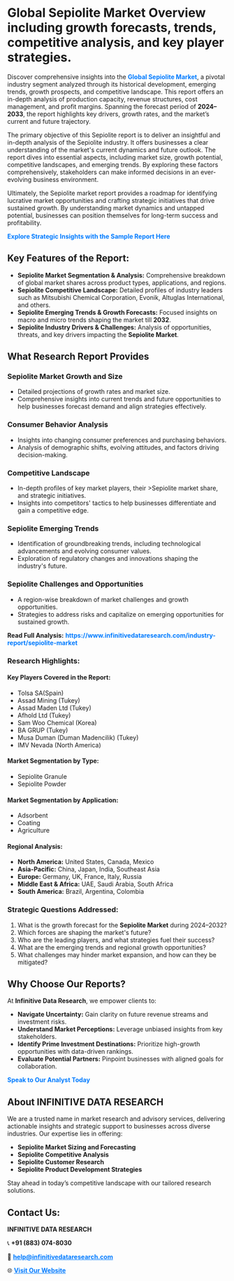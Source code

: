 <h1>Global Sepiolite Market Overview including growth forecasts, trends, competitive analysis, and key player strategies.</h1>
<p>
Discover comprehensive insights into the 
<a href="https://www.infinitivedataresearch.com/industry-report/sepiolite-market" rel="dofollow" style="color: #007BFF; text-decoration: none;"><strong>Global Sepiolite Market</strong></a>, a pivotal industry segment analyzed through its historical development, emerging trends, growth prospects, and competitive landscape. This report offers an in-depth analysis of production capacity, revenue structures, cost management, and profit margins. Spanning the forecast period of <strong>2024–2033</strong>, the report highlights key drivers, growth rates, and the market’s current and future trajectory.
</p>
<p>
The primary objective of this Sepiolite report is to deliver an insightful and in-depth analysis of the Sepiolite industry. It offers businesses a clear understanding of the market's current dynamics and future outlook. The report dives into essential aspects, including market size, growth potential, competitive landscapes, and emerging trends. By exploring these factors comprehensively, stakeholders can make informed decisions in an ever-evolving business environment.
</p>
<p>
Ultimately, the Sepiolite market report provides a roadmap for identifying lucrative market opportunities and crafting strategic initiatives that drive sustained growth. By understanding market dynamics and untapped potential, businesses can position themselves for long-term success and profitability.
</p>
<p>
<a href="https://www.infinitivedataresearch.com/request-sample/reportId=105706" style="color: #007BFF; text-decoration: none;"><strong>Explore Strategic Insights with the Sample Report Here</strong></a>
</p>

<h2>Key Features of the Report:</h2>
<ul>
<li><strong>Sepiolite Market Segmentation & Analysis:</strong> Comprehensive breakdown of global market shares across product types, applications, and regions.</li>
<li><strong>Sepiolite Competitive Landscape:</strong> Detailed profiles of industry leaders such as Mitsubishi Chemical Corporation, Evonik, Altuglas International, and others.</li>
<li><strong>Sepiolite Emerging Trends & Growth Forecasts:</strong> Focused insights on macro and micro trends shaping the market till <strong>2032</strong>.</li>
<li><strong>Sepiolite Industry Drivers & Challenges:</strong> Analysis of opportunities, threats, and key drivers impacting the <strong>Sepiolite Market</strong>.</li>
</ul>

<h2>What Research Report Provides</h2>
<h3>Sepiolite Market Growth and Size</h3>
<ul>
<li>Detailed projections of growth rates and market size.</li>
<li>Comprehensive insights into current trends and future opportunities to help businesses forecast demand and align strategies effectively.</li>
</ul>

<h3>Consumer Behavior Analysis</h3>
<ul>
<li>Insights into changing consumer preferences and purchasing behaviors.</li>
<li>Analysis of demographic shifts, evolving attitudes, and factors driving decision-making.</li>
</ul>

<h3>Competitive Landscape</h3>
<ul>
<li>In-depth profiles of key market players, their >Sepiolite market share, and strategic initiatives.</li>
<li>Insights into competitors' tactics to help businesses differentiate and gain a competitive edge.</li>
</ul>

<h3>Sepiolite Emerging Trends</h3>
<ul>
<li>Identification of groundbreaking trends, including technological advancements and evolving consumer values.</li>
<li>Exploration of regulatory changes and innovations shaping the industry's future.</li>
</ul>

<h3>Sepiolite Challenges and Opportunities</h3>
<ul>
<li>A region-wise breakdown of market challenges and growth opportunities.</li>
<li>Strategies to address risks and capitalize on emerging opportunities for sustained growth.</li>
</ul>
<p><strong>Read Full Analysis:</strong> <a href="https://www.infinitivedataresearch.com/industry-report/sepiolite-market" rel="dofollow" style="color: #007BFF; text-decoration: none;"><strong>https://www.infinitivedataresearch.com/industry-report/sepiolite-market</strong></a></p>
<h3>Research Highlights:</h3>
<h4>Key Players Covered in the Report:</h4>
<ul><li>Tolsa SA(Spain)</li><li>Assad Mining (Tukey)</li><li>Assad Maden Ltd (Tukey)</li><li>Afhold Ltd (Tukey)</li><li>Sam Woo Chemical (Korea)</li><li>BA GRUP (Tukey)</li><li>Musa Duman (Duman Madencilik) (Tukey)</li><li>IMV Nevada (North America)</li></ul>
<h4>Market Segmentation by Type:</h4>
<ul><li>Sepiolite Granule</li><li>Sepiolite Powder</li></ul>
<h4>Market Segmentation by Application:</h4>
<ul><li>Adsorbent</li><li>Coating</li><li>Agriculture</li></ul>

<h4>Regional Analysis:</h4>
<ul>
<li><strong>North America:</strong> United States, Canada, Mexico</li>
<li><strong>Asia-Pacific:</strong> China, Japan, India, Southeast Asia</li>
<li><strong>Europe:</strong> Germany, UK, France, Italy, Russia</li>
<li><strong>Middle East & Africa:</strong> UAE, Saudi Arabia, South Africa</li>
<li><strong>South America:</strong> Brazil, Argentina, Colombia</li>
</ul>

<h3>Strategic Questions Addressed:</h3>
<ol>
<li>What is the growth forecast for the <strong>Sepiolite Market</strong> during 2024–2032?</li>
<li>Which forces are shaping the market's future?</li>
<li>Who are the leading players, and what strategies fuel their success?</li>
<li>What are the emerging trends and regional growth opportunities?</li>
<li>What challenges may hinder market expansion, and how can they be mitigated?</li>
</ol>

<h2>Why Choose Our Reports?</h2>
<p>At <strong>Infinitive Data Research</strong>, we empower clients to:</p>
<ul>
<li><strong>Navigate Uncertainty:</strong> Gain clarity on future revenue streams and investment risks.</li>
<li><strong>Understand Market Perceptions:</strong> Leverage unbiased insights from key stakeholders.</li>
<li><strong>Identify Prime Investment Destinations:</strong> Prioritize high-growth opportunities with data-driven rankings.</li>
<li><strong>Evaluate Potential Partners:</strong> Pinpoint businesses with aligned goals for collaboration.</li>
</ul>
<p><a href="https://www.infinitivedataresearch.com/industry-report/sepiolite-market" rel="dofollow" style="color: #007BFF; text-decoration: none;"><strong>Speak to Our Analyst Today</strong></a></p>

<h2>About INFINITIVE DATA RESEARCH</h2>
<p>We are a trusted name in market research and advisory services, delivering actionable insights and strategic support to businesses across diverse industries. Our expertise lies in offering:</p>
<ul>
<li><strong>Sepiolite Market Sizing and Forecasting</strong></li>
<li><strong>Sepiolite Competitive Analysis</strong></li>
<li><strong>Sepiolite Customer Research</strong></li>
<li><strong>Sepiolite Product Development Strategies</strong></li>
</ul>
<p>Stay ahead in today’s competitive landscape with our tailored research solutions.</p>

<h2>Contact Us:</h2>
<p><strong>INFINITIVE DATA RESEARCH</strong></p>
<p>📞 <strong>+91 (883) 074-8030</strong></p>
<p>📧 <strong><a href="mailto:help@infinitivedataresearch.com" style="color: #007BFF;">help@infinitivedataresearch.com</a></strong></p>
<p>🌐 <strong><a href="https://www.infinitivedataresearch.com" rel="dofollow" style="color: #007BFF;">Visit Our Website</a></strong></p>